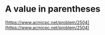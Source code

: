 # A value in parentheses

[https://www.acmicpc.net/problem/2504](https://www.acmicpc.net/problem/2504)
